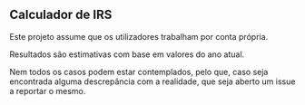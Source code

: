 ## Calculador de IRS
Este projeto assume que os utilizadores trabalham por conta própria.

Resultados são estimativas com base em valores do ano atual.

Nem todos os casos podem estar contemplados, pelo que, caso seja encontrada alguma descrepância com a realidade, que seja aberto um issue a reportar o mesmo.